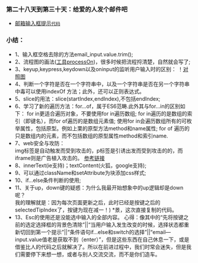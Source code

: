 

### 第二十八天到第三十天：给爱的人发个邮件吧
* [邮箱输入框提示](http://htmlpreview.github.io/?https://github.com/xszi/ife/blob/master/28_30th/mailtips.html)[`代码`](https://github.com/xszi/ife/blob/master/28_30th/mailtips.html)

### 小结：
* 1、输入框空格去除的方法email_input.value.trim();
* 2、流程图的画法([工具processOn](https://www.processon.com/))，很多时候把流程捋清楚，自然就会写了;
* 3、keyup,keypress,keydown以及oninput的监听用户输入时的区别：
 ！[对照图](https://github.com/xszi/ife/blob/master/28_30th/1.png)
* 4、判断一个字符是否在一个字符串中，以及一个字符串是否在另一个字符串中毒可以使用indexOf 方法；此外，还可以正则表达式。
* 5、slice的用法：slice(startIndex,endIndex),不包括endIndex;
* 6、学习了新的遍历方法：for...of，属于ES6范畴.此外其与for...in的区别如下：
    for in更适合遍历对象，不要使用for in遍历数组;
    for in遍历的是数组的索引（即键名），而for of遍历的是数组元素值;
    使用for in会遍历数组所有的可枚举属性，包括原型。例如上栗的原型方法method和name属性;
    for of 遍历的只是数组内的元素，而不包括数组的原型属性method和索引name.
* 7、web安全与攻防：</br>
    img标签是自动触发而受到攻击的，p标签是引诱出发而受到攻击的的，而iframe则是广告植入攻击的。
    [参考链接](https://blog.csdn.net/ganyingxie123456/article/details/70230486)
* 8、innerText(ie支持)；textContent(火狐，google支持);
* 9、可以通过className和setAttribute为块添加css样式;
* 10、if...else条件判断的使用;
* 11、关于up，down键的疑惑：为什么我最开始想象中的up逻辑却是down呢？</br>
    我的理解就是：因为每次页面更新之后，此时已经是按键之后的selectedTipIndex了，按键为现在减一！)
*景，这次直接复制的代码。
* 13、Esc的使用还是没能选中输入的全部内容。
 心得：像其中的“先将按键之前的选定选择框的背景色清除”||“当用户输入发生改变的时候，选择状态都重新切回到第一个提示”||“条件语句if...else和switch的选择”||“email—input.value值老是获取不到（enter）”，但是这些东西在自己休息一下，或是借鉴比人的代码之后就解决了。所以在前进过程中，我们时常会迷失，但是我们需要停下来想一想，或者与别人交流交流，而不是你们造车。
